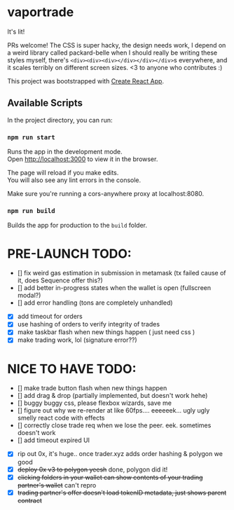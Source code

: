# vaportrade
It's lit!

PRs welcome! The CSS is super hacky, the design needs work, I depend on a weird library called packard-belle when I should really be writing these styles myself, there's `<div><div><div></div></div></div>`s everywhere, and it scales terribly on different screen sizes. <3 to anyone who contributes :)

This project was bootstrapped with [Create React App](https://github.com/facebook/create-react-app).

## Available Scripts

In the project directory, you can run:

### `npm run start`

Runs the app in the development mode.\
Open [http://localhost:3000](http://localhost:3000) to view it in the browser.

The page will reload if you make edits.\
You will also see any lint errors in the console.

Make sure you're running a cors-anywhere proxy at localhost:8080.

### `npm run build`

Builds the app for production to the `build` folder.


# PRE-LAUNCH TODO:
- [] fix weird gas estimation in submission in metamask (tx failed cause of it, does Sequence offer this?)
- [] add better in-progress states when the wallet is open (fullscreen modal?)
- [] add error handling (tons are completely unhandled)
- [x] add timeout for orders
- [x] use hashing of orders to verify integrity of trades
- [x] make taskbar flash when new things happen ( just need css )
- [x] make trading work, lol (signature error??)
# NICE TO HAVE TODO:
- [] make trade button flash when new things happen
- [] add drag & drop (partially implemented, but doesn't work hehe)
- [] buggy buggy css, please flexbox wizards, save me
- [] figure out why we re-render at like 60fps.... eeeeeek... ugly ugly smelly react code with effects
- [] correctly close trade req when we lose the peer. eek. sometimes doesn't work
- [] add timeout expired UI
- [x] rip out 0x, it's huge.. once trader.xyz adds order hashing & polygon we good
- [x] ~~deploy 0x v3 to polygon yeesh~~ done, polygon did it!
- [x] ~~clicking folders in your wallet can show contents of your trading partner's wallet~~ can't repro
- [x] ~~trading partner's offer doesn't load tokenID metadata, just shows parent contract~~